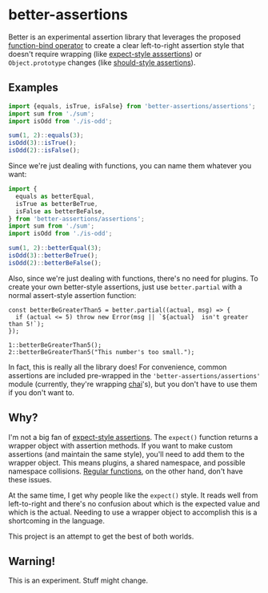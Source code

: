 better-assertions
=================

Better is an experimental assertion library that leverages the proposed
[function-bind operator] to create a clear left-to-right assertion style that
doesn't require wrapping (like [expect-style asssertions][expect]) or
`Object.prototype` changes (like [should-style assertions][should]).


Examples
--------

```js
import {equals, isTrue, isFalse} from 'better-assertions/assertions';
import sum from './sum';
import isOdd from './is-odd';

sum(1, 2)::equals(3);
isOdd(3)::isTrue();
isOdd(2)::isFalse();
```

Since we're just dealing with functions, you can name them whatever you want:

```js
import {
  equals as betterEqual,
  isTrue as betterBeTrue,
  isFalse as betterBeFalse,
} from 'better-assertions/assertions';
import sum from './sum';
import isOdd from './is-odd';

sum(1, 2)::betterEqual(3);
isOdd(3)::betterBeTrue();
isOdd(2)::betterBeFalse();
```

Also, since we're just dealing with functions, there's no need for plugins. To
create your own better-style assertions, just use `better.partial` with a normal
assert-style assertion function:

```
const betterBeGreaterThan5 = better.partial((actual, msg) => {
  if (actual <= 5) throw new Error(msg || `${actual}  isn't greater than 5!`);
});

1::betterBeGreaterThan5();
2::betterBeGreaterThan5("This number's too small.");
```

In fact, this is really all the library does! For convenience, common assertions
are included pre-wrapped in the `'better-assertions/assertions'` module
(currently, they're wrapping [chai]'s), but you don't have to use them if you
don't want to.


Why?
----

I'm not a big fan of [expect-style assertions][expect]. The `expect()` function
returns a wrapper object with assertion methods. If you want to make custom
assertions (and maintain the same style), you'll need to add them to the wrapper
object. This means plugins, a shared namespace, and possible namespace
collisions. [Regular functions][assert], on the other hand, don't have these
issues.

At the same time, I get why people like the `expect()` style. It reads well from
left-to-right and there's no confusion about which is the expected value and
which is the actual. Needing to use a wrapper object to accomplish this is a
shortcoming in the language.

This project is an attempt to get the best of both worlds.


Warning!
--------

This is an experiment. Stuff might change.


[chai]: http://chaijs.com
[expect]: http://chaijs.com/guide/styles/#expect
[should]: http://chaijs.com/guide/styles/#should
[assert]: http://chaijs.com/guide/styles/#assert
[function-bind operator]: https://github.com/zenparsing/es-function-bind

